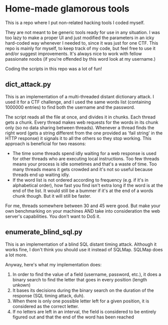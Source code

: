 # Home-made glamorous tools

This is a repo where I put non-related hacking tools I coded myself.

They are not meant to be generic tools ready for use in any situation. I was too lazy to make a proper UI and just modified the parameters in an icky hard-coded way whenever I needed to, since it was just for one CTF. This repo is mainly for myself, to keep track of my code, but feel free to use it and/or suggest improvements. It's always nice to work with fellow passionate noobs (if you're offended by this word look at my username.)

Coding the scripts in this repo was a lot of fun!

## dict_attack.py

This is an implementation of a multi-threaded distant dictionary attack. I used it for a CTF challenge, and I used the same words list (containing 1000000 entries) to find both the username and the password. 

The script reads all the file at once, and divides it in chunks. Each thread gets a chunk. Every thread makes web requests for the words in its chunk only (so no data sharing between threads). Whenever a thread finds the right word (gets a string different from the one provided as 'fail string' in the HTTP response) it signals it to all the others so they stop working. This approach is beneficial for two reasons:

- The time some threads spend idly waiting for a web response is used for other threads who are executing local instructions. Too few threads means your process is idle sometimes and that's a waste of time. Too many threads means it gets crowded and it's not so useful because threads end up waiting idly.
- If the word list is not ordered according to frequency (e.g. if it's in alphabetical order), how fast you find isn't extra long if the word is at the end of the list. It would still be a bummer if it's at the end of a words chunk though. But it will still be faster.

For me, threads somewhere between 30 and 45 were good. But make your own benchmarking on your machines AND take into consideration the web server's capabilities. You don't want to DoS it.

## enumerate_blind_sql.py

This is an implementation of a blind SQL distant timing attack. Although it works fine, I don't think you should use it instead of SQLMap. SQLMap does a lot more.

Anyway, here's what my implementation does:

1. In order to find the value of a field (username, password, etc.), it does a binary search to find the letter that goes in every position (length unkown)
2. It bases its decisions during the binary search on the duration of the response (SQL timing attack, duh).
3. When there is only one possible letter left for a given position, it is considered as the correct letter.
4. If no letters are left in an interval, the field is considered to be entirely figured out and that the end of the word has been reached
